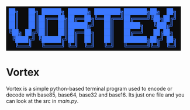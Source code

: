 <img src="https://raw.githubusercontent.com/neydex/vortex/main/vortex_logo.png"></img>

# Vortex
Vortex is a simple python-based terminal program used to encode or decode with base85, base64, base32 and base16.
Its just one file and you can look at the src in *main.py*.
